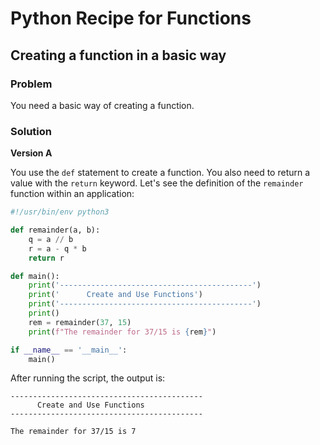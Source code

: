 # Python Recipe for Functions

## Creating a function in a basic way

### Problem

You need a basic way of creating a function.

### Solution

**Version A**

You use the `def` statement to create a function. You also need to 
return a value with the `return` keyword. Let's see the definition of 
the `remainder` function within an application:

```python
#!/usr/bin/env python3

def remainder(a, b):
    q = a // b
    r = a - q * b
    return r

def main():
    print('-------------------------------------------')
    print('      Create and Use Functions')
    print('-------------------------------------------')
    print()
    rem = remainder(37, 15)
    print(f"The remainder for 37/15 is {rem}")

if __name__ == '__main__':
    main()
```

After running the script, the output is:

```
-------------------------------------------
      Create and Use Functions
-------------------------------------------

The remainder for 37/15 is 7
```
